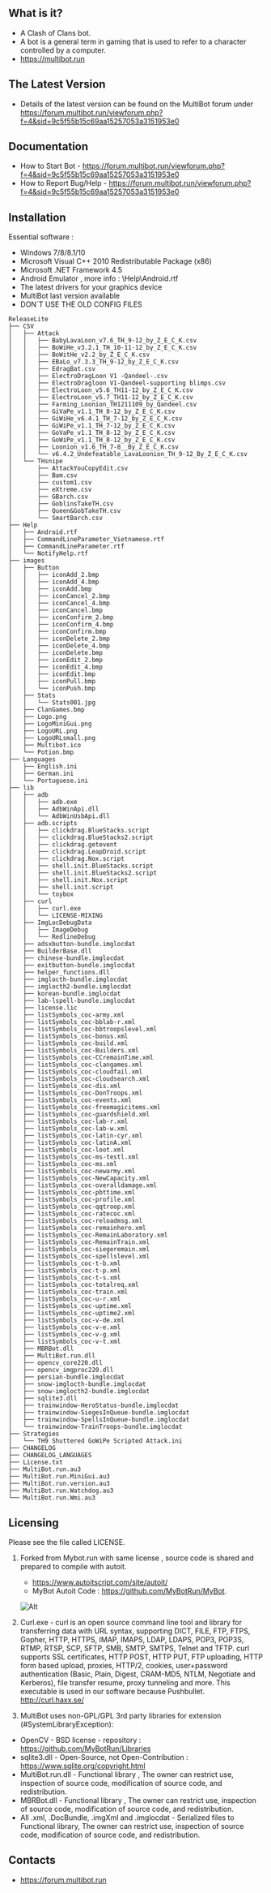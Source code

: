  What is it?
  -----------
- A Clash of Clans bot. 
- A bot is a general term in gaming that is used to refer to a character controlled by a computer.
- https://multibot.run

The Latest Version
  ------------------
- Details of the latest version can be found on the MultiBot forum under  https://forum.multibot.run/viewforum.php?f=4&sid=9c5f55b15c69aa15257053a3151953e0

Documentation
  -------------
- How to Start Bot - https://forum.multibot.run/viewforum.php?f=4&sid=9c5f55b15c69aa15257053a3151953e0
- How to Report Bug/Help - https://forum.multibot.run/viewforum.php?f=4&sid=9c5f55b15c69aa15257053a3151953e0

Installation
  ------------
Essential software :
- Windows 7/8/8.1/10
- Microsoft Visual C++ 2010 Redistributable Package (x86)
- Microsoft .NET Framework 4.5
- Android Emulator , more info : \Help\Android.rtf
- The latest drivers for your graphics device
- MultiBot last version available
- DON´T USE THE OLD CONFIG FILES

```
ReleaseLite
├── CSV
│   ├── Attack
│   │   ├── BabyLavaLoon_v7.6_TH_9-12_by_Z_E_C_K.csv
│   │   ├── BoWiHe_v3.2.1_TH_10-11-12_by_Z_E_C_K.csv
│   │   ├── BoWitHe_v2.2_by_Z_E_C_K.csv
│   │   ├── EBaLo_v7.3.3_TH_9-12_by_Z_E_C_K.csv
│   │   ├── EdragBat.csv
│   │   ├── ElectroDragLoon V1 -Qandeel-.csv
│   │   ├── ElectroDragloon V1-Qandeel-supporting blimps.csv
│   │   ├── ElectroLoon_v5.6_TH11-12_by_Z_E_C_K.csv
│   │   ├── ElectroLoon_v5.7_TH11-12_by_Z_E_C_K.csv
│   │   ├── Farming_Loonion_TH1211109_by_Qandeel.csv
│   │   ├── GiVaPe_v1.1_TH_8-12_by_Z_E_C_K.csv
│   │   ├── GiWiHe_v6.4.1_TH_7-12_by_Z_E_C_K.csv
│   │   ├── GiWiPe_v1.1_TH_7-12_by_Z_E_C_K.csv
│   │   ├── GoVaPe_v1.1_TH_8-12_by_Z_E_C_K.csv
│   │   ├── GoWiPe_v1.1_TH_8-12_by_Z_E_C_K.csv
│   │   ├── Loonion_v1.6_TH_7-8__By_Z_E_C_K.csv
│   │   └── v6.4.2_Undefeatable_LavaLoonion_TH_9-12_By_Z_E_C_K.csv
│   └── THsnipe
│       ├── AttackYouCopyEdit.csv
│       ├── Bam.csv
│       ├── custom1.csv
│       ├── eXtreme.csv
│       ├── GBarch.csv
│       ├── GoblinsTakeTH.csv
│       ├── Queen&GobTakeTH.csv
│       └── SmartBarch.csv
├── Help
│   ├── Android.rtf
│   ├── CommandLineParameter_Vietnamese.rtf
│   ├── CommandLineParameter.rtf
│   └── NotifyHelp.rtf
├── images
│   ├── Button
│   │   ├── iconAdd_2.bmp
│   │   ├── iconAdd_4.bmp
│   │   ├── iconAdd.bmp
│   │   ├── iconCancel_2.bmp
│   │   ├── iconCancel_4.bmp
│   │   ├── iconCancel.bmp
│   │   ├── iconConfirm_2.bmp
│   │   ├── iconConfirm_4.bmp
│   │   ├── iconConfirm.bmp
│   │   ├── iconDelete_2.bmp
│   │   ├── iconDelete_4.bmp
│   │   ├── iconDelete.bmp
│   │   ├── iconEdit_2.bmp
│   │   ├── iconEdit_4.bmp
│   │   ├── iconEdit.bmp
│   │   ├── iconPull.bmp
│   │   └── iconPush.bmp
│   ├── Stats
│   │   └── Stats001.jpg
│   ├── ClanGames.bmp
│   ├── Logo.png
│   ├── LogoMiniGui.png
│   ├── LogoURL.png
│   ├── LogoURLsmall.png
│   ├── Multibot.ico
│   └── Potion.bmp
├── Languages
│   ├── English.ini
│   ├── German.ini
│   └── Portuguese.ini
├── lib
│   ├── adb
│   │   ├── adb.exe
│   │   ├── AdbWinApi.dll
│   │   └── AdbWinUsbApi.dll
│   ├── adb.scripts
│   │   ├── clickdrag.BlueStacks.script
│   │   ├── clickdrag.BlueStacks2.script
│   │   ├── clickdrag.getevent
│   │   ├── clickdrag.LeapDroid.script
│   │   ├── clickdrag.Nox.script
│   │   ├── shell.init.BlueStacks.script
│   │   ├── shell.init.BlueStacks2.script
│   │   ├── shell.init.Nox.script
│   │   ├── shell.init.script
│   │   └── toybox
│   ├── curl
│   │   ├── curl.exe
│   │   └── LICENSE-MIXING
│   ├── ImgLocDebugData
│   │   ├── ImageDebug
│   │   └── RedlineDebug
│   ├── adsxbutton-bundle.imglocdat
│   ├── BuilderBase.dll
│   ├── chinese-bundle.imglocdat
│   ├── exitbutton-bundle.imglocdat
│   ├── helper_functions.dll
│   ├── imglocth-bundle.imglocdat
│   ├── imglocth2-bundle.imglocdat
│   ├── korean-bundle.imglocdat
│   ├── lab-lspell-bundle.imglocdat
│   ├── license.lic
│   ├── listSymbols_coc-army.xml
│   ├── listSymbols_coc-bblab-r.xml
│   ├── listSymbols_coc-bbtroopslevel.xml
│   ├── listSymbols_coc-bonus.xml
│   ├── listSymbols_coc-build.xml
│   ├── listSymbols_coc-Builders.xml
│   ├── listSymbols_coc-CCremainTime.xml
│   ├── listSymbols_coc-clangames.xml
│   ├── listSymbols_coc-cloudfail.xml
│   ├── listSymbols_coc-cloudsearch.xml
│   ├── listSymbols_coc-dis.xml
│   ├── listSymbols_coc-DonTroops.xml
│   ├── listSymbols_coc-events.xml
│   ├── listSymbols_coc-freemagicitems.xml
│   ├── listSymbols_coc-guardshield.xml
│   ├── listSymbols_coc-lab-r.xml
│   ├── listSymbols_coc-lab-w.xml
│   ├── listSymbols_coc-latin-cyr.xml
│   ├── listSymbols_coc-latinA.xml
│   ├── listSymbols_coc-loot.xml
│   ├── listSymbols_coc-ms-testl.xml
│   ├── listSymbols_coc-ms.xml
│   ├── listSymbols_coc-newarmy.xml
│   ├── listSymbols_coc-NewCapacity.xml
│   ├── listSymbols_coc-overalldamage.xml
│   ├── listSymbols_coc-pbttime.xml
│   ├── listSymbols_coc-profile.xml
│   ├── listSymbols_coc-qqtroop.xml
│   ├── listSymbols_coc-ratecoc.xml
│   ├── listSymbols_coc-reloadmsg.xml
│   ├── listSymbols_coc-remainhero.xml
│   ├── listSymbols_coc-RemainLaboratory.xml
│   ├── listSymbols_coc-RemainTrain.xml
│   ├── listSymbols_coc-siegeremain.xml
│   ├── listSymbols_coc-spellslevel.xml
│   ├── listSymbols_coc-t-b.xml
│   ├── listSymbols_coc-t-p.xml
│   ├── listSymbols_coc-t-s.xml
│   ├── listSymbols_coc-totalreq.xml
│   ├── listSymbols_coc-train.xml
│   ├── listSymbols_coc-u-r.xml
│   ├── listSymbols_coc-uptime.xml
│   ├── listSymbols_coc-uptime2.xml
│   ├── listSymbols_coc-v-de.xml
│   ├── listSymbols_coc-v-e.xml
│   ├── listSymbols_coc-v-g.xml
│   ├── listSymbols_coc-v-t.xml
│   ├── MBRBot.dll
│   ├── MultiBot.run.dll
│   ├── opencv_core220.dll
│   ├── opencv_imgproc220.dll
│   ├── persian-bundle.imglocdat
│   ├── snow-imglocth-bundle.imglocdat
│   ├── snow-imglocth2-bundle.imglocdat
│   ├── sqlite3.dll
│   ├── trainwindow-HeroStatus-bundle.imglocdat
│   ├── trainwindow-SiegesInQueue-bundle.imglocdat
│   ├── trainwindow-SpellsInQueue-bundle.imglocdat
│   └── trainwindow-TrainTroops-bundle.imglocdat
├── Strategies
│   └── TH9 Shuttered GoWiPe Scripted Attack.ini
├── CHANGELOG
├── CHANGELOG_LANGUAGES
├── License.txt
├── MultiBot.run.au3
├── MultiBot.run.MiniGui.au3
├── MultiBot.run.version.au3
├── MultiBot.run.Watchdog.au3
└── MultiBot.run.Wmi.au3
```

Licensing
  ---------
Please see the file called LICENSE.
1. Forked from Mybot.run with same license , source code is shared and prepared to compile with autoit.
   * https://www.autoitscript.com/site/autoit/
   * MyBot Autoit Code : https://github.com/MyBotRun/MyBot.

    ![Alt](https://mybot.run/forums/uploads/monthly_2018_08/mybotlogofixed.png.6cbb7380d0a5cc47527d8b8bdce0d2fd.png)

1. Curl.exe - curl is an open source command line tool and library for transferring data with URL syntax, supporting DICT, FILE, FTP, FTPS, Gopher, HTTP, HTTPS, IMAP, IMAPS, LDAP, LDAPS, POP3, POP3S, RTMP, RTSP, SCP, SFTP, SMB, SMTP, SMTPS, Telnet and TFTP. curl supports SSL certificates, HTTP POST, HTTP PUT, FTP uploading, HTTP form based upload, proxies, HTTP/2, cookies, user+password authentication (Basic, Plain, Digest, CRAM-MD5, NTLM, Negotiate and Kerberos), file transfer resume, proxy tunneling and more. This executable is used in our software because Pushbullet.
  http://curl.haxx.se/

3. MultiBot uses non-GPL/GPL 3rd party libraries for extension (#SystemLibraryException): 
  * OpenCV - BSD license - repository : https://github.com/MyBotRun/Libraries
  * sqlite3.dll - Open-Source, not Open-Contribution : https://www.sqlite.org/copyright.html
  * MultiBot.run.dll - Functional library , The owner can restrict use, inspection of source code, modification of source code, and redistribution.
  * MBRBot.dll - Functional library , The owner can restrict use, inspection of source code, modification of source code, and redistribution.
  * All .xml, .DocBundle, .imgXml and .imglocdat - Serialized files to Functional library, The owner can restrict use, inspection of source code, modification of source code, and redistribution.


Contacts
  --------
- https://forum.multibot.run 
